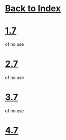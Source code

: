# [Back to Index](index.md)
# [1.7](1.7)
of no use
# [2.7](2.7.md)
of no use
# [3.7](3.7.md)
of no use
# [4.7](4.7.md)
